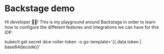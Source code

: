 # Backstage demo

Hi developer 👋🏻! This is my playground around Backstage in order to learn how to configure the different features and integrations we can have for this IDP.

kubectl get secret dice-roller-token -o go-template='{{.data.token | base64decode}}'


